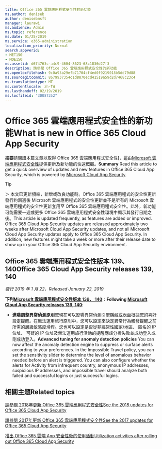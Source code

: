 ```yaml
---
title: Office 365 雲端應用程式安全性的新功能
ms.author: deniseb
author: denisebmsft
manager: laurawi
ms.audience: Admin
ms.topic: reference
ms.date: 01/25/2019
ms.service: o365-administration
localization_priority: Normal
search.appverid:
- MET150
- MOE150
ms.assetid: d674763c-a4c9-4604-8623-68c1836d27f3
description: 請參閱 Office 365 雲端應用程式安全性的新功能
ms.openlocfilehash: 9c0a93a29efb71704cf4ed0f9219018b5dd79d88
ms.sourcegitcommit: 8679937354c1d8870ecd41519a59d2d7468c23c4
ms.translationtype: MT
ms.contentlocale: zh-TW
ms.lasthandoff: 02/19/2019
ms.locfileid: "30087352"
---
```

# <a name="what-is-new-in-office-365-cloud-app-security"></a><span data-ttu-id="75951-103">Office 365 雲端應用程式安全性的新功能</span><span class="sxs-lookup"><span data-stu-id="75951-103">What is new in Office 365 Cloud App Security</span></span>

<span data-ttu-id="75951-104">**摘要**請閱讀本篇文章以取得 Office 365 雲端應用程式安全性]，這由[Microsoft 雲端應用程式安全性](https://aka.ms/whatiscas)提供更新及新功能的快速概觀。</span><span class="sxs-lookup"><span data-stu-id="75951-104">**Summary** Read this article to get a quick overview of updates and new features in Office 365 Cloud App Security, which is powered by [Microsoft Cloud App Security](https://aka.ms/whatiscas).</span></span>
  
> [!TIP]
> <span data-ttu-id="75951-p101">＞ 本文已更新頻率，新增或改良功能時。Office 365 雲端應用程式的安全性更新發行約兩週後 Microsoft 雲端應用程式的安全性更新並不是所有的 Microsoft 雲端應用程式的安全性更新套用至 Office 365 雲端應用程式安全性。此外，新功能可能需要一週或更多 Office 365 雲端應用程式安全性環境中顯示其發行日期之後。</span><span class="sxs-lookup"><span data-stu-id="75951-p101">This article is updated frequently, as features are added or improved. Office 365 Cloud App Security updates are released approximately two weeks after Microsoft Cloud App Security updates, and not all Microsoft Cloud App Security updates apply to Office 365 Cloud App Security. In addition, new features might take a week or more after their release date to show up in your Office 365 Cloud App Security environment.</span></span>

## <a name="office-365-cloud-app-security-releases-139-140"></a><span data-ttu-id="75951-108">Office 365 雲端應用程式安全性版本 139、 140</span><span class="sxs-lookup"><span data-stu-id="75951-108">Office 365 Cloud App Security releases 139, 140</span></span>

<span data-ttu-id="75951-109">*發行 2019 年 1 月 22，*</span><span class="sxs-lookup"><span data-stu-id="75951-109">*Released January 22, 2019*</span></span>

<span data-ttu-id="75951-110">**下列[Microsoft 雲端應用程式安全性版本 139、 140](https://docs.microsoft.com/cloud-app-security/release-notes#cloud-app-security-release-139-140)**：</span><span class="sxs-lookup"><span data-stu-id="75951-110">**Following [Microsoft Cloud App Security releases 139, 140](https://docs.microsoft.com/cloud-app-security/release-notes#cloud-app-security-release-139-140)**:</span></span>

- <span data-ttu-id="75951-p102">**進階調整異常偵測原則**您現在可以影響異常偵測引擎隱藏或表面根據您的喜好設定提醒。在無法運用旅行原則中，您可以設定來決定異常行為觸發提醒之前所需的層級敏感度滑桿。您也可以設定是否從非經常性國家/地區、 匿名的 IP 位址、 可疑的 IP 位址及無法運用旅行活動的提醒應該分析失敗並成功登入或剛成功登入。</span><span class="sxs-lookup"><span data-stu-id="75951-p102">**Advanced tuning for anomaly detection policies** You can now affect the anomaly detection engine to suppress or surface alerts according to your preferences. In the Impossible Travel policy, you can set the sensitivity slider to determine the level of anomalous behavior needed before an alert is triggered. You can also configure whether the alerts for Activity from infrequent country, anonymous IP addresses, suspicious IP addresses, and impossible travel should analyze both failed and successful logins or just successful logins.</span></span> 

## <a name="related-topics"></a><span data-ttu-id="75951-114">相關主題</span><span class="sxs-lookup"><span data-stu-id="75951-114">Related topics</span></span>

[<span data-ttu-id="75951-115">請參閱 2018年更新 Office 365 雲端應用程式安全性</span><span class="sxs-lookup"><span data-stu-id="75951-115">See the 2018 updates for Office 365 Cloud App Security</span></span>](new-in-office-365-cas-2018.md)

[<span data-ttu-id="75951-116">請參閱 2017年更新 Office 365 雲端應用程式安全性</span><span class="sxs-lookup"><span data-stu-id="75951-116">See the 2017 updates for Office 365 Cloud App Security</span></span>](new-in-office-365-cas-2017.md)
    
[<span data-ttu-id="75951-117">推出 Office 365 雲端 App 安全性後的使用活動</span><span class="sxs-lookup"><span data-stu-id="75951-117">Utilization activities after rolling out Office 365 Cloud App Security</span></span>](utilization-activities-for-ocas.md)